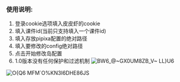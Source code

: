 ### 使用说明:
1. 登录cookie选项填入皮皮虾的cookie
2. 填入课件id(当前只支持填入一个课件id)
3. 填入存放pipixa配置的绝对路径
4. 填入要修改的config绝对路径
5. 点击开始修改岛配置
6. 1.0版本没有任何保护和过滤机制
![BW6_@~GX0UM8ZB_V~ LL}U6](https://user-images.githubusercontent.com/78841286/156689611-6880de17-84a0-402f-a25e-42fbae03645d.png)


![O{Q6 MFM`O%KN3I6DHE86JS](https://user-images.githubusercontent.com/78841286/156689340-ff4e33b0-591b-415c-bb0b-8025cf52dadd.png)
